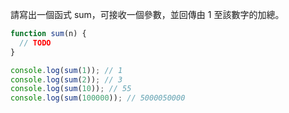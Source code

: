 請寫出一個函式 sum，可接收一個參數，並回傳由 1 至該數字的加總。

```js
function sum(n) {
  // TODO
}

console.log(sum(1)); // 1
console.log(sum(2)); // 3
console.log(sum(10)); // 55
console.log(sum(100000)); // 5000050000
```
